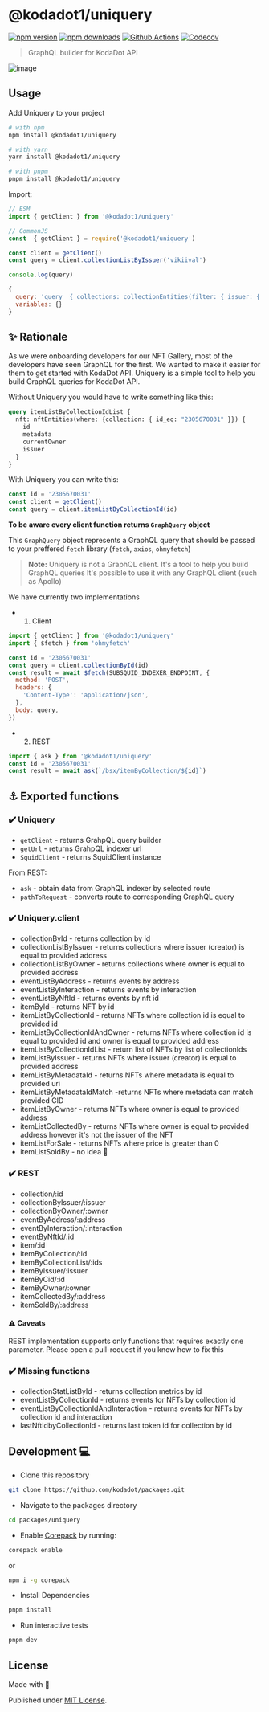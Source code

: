 # @kodadot1/uniquery

[![npm version][npm-version-src]][npm-version-href]
[![npm downloads][npm-downloads-src]][npm-downloads-href]
[![Github Actions][github-actions-src]][github-actions-href]
[![Codecov][codecov-src]][codecov-href]

> GraphQL builder for KodaDot API

![image](https://user-images.githubusercontent.com/5887929/217076647-3edd6aef-5b18-42e6-9a35-8bd2cf7c1ad6.png)


## Usage

Add Uniquery to your project

```sh
# with npm
npm install @kodadot1/uniquery

# with yarn
yarn install @kodadot1/uniquery

# with pnpm
pnpm install @kodadot1/uniquery
```

Import:

```js
// ESM
import { getClient } from '@kodadot1/uniquery'

// CommonJS
const  { getClient } = require('@kodadot1/uniquery')
```

```js
const client = getClient()
const query = client.collectionListByIssuer('vikiival')

console.log(query)
```

```js
{
  query: 'query  { collections: collectionEntities(filter: { issuer: { equalTo: vikiival } })  { nodes { id, metadata, currentOwner, issuer } } }',
  variables: {}
}
```

## ✨ Rationale
As we were onboarding developers for our NFT Gallery, most of the developers have seen GraphQL for the first. We wanted to make it easier for them to get started with KodaDot API. Uniquery is a simple tool to help you build GraphQL queries for KodaDot API.

Without Uniquery you would have to write something like this:

```graphql
query itemListByCollectionIdList {
  nft: nftEntities(where: {collection: { id_eq: "2305670031" }}) {
    id
    metadata
    currentOwner
    issuer
  }
}
```

With Uniquery you can write this:

```js
const id = '2305670031'
const client = getClient()
const query = client.itemListByCollectionId(id)
```

**To be aware every client function returns `GraphQuery` object**

This `GraphQuery` object represents a GraphQL query that should be passed to your preffered `fetch` library (`fetch`, `axios`, `ohmyfetch`)

> **Note:** Uniquery is not a GraphQL client. It's a tool to help you build GraphQL queries
> It's possible to use it with any GraphQL client (such as Apollo)


We have currently two implementations
- 1. Client

```js
import { getClient } from '@kodadot1/uniquery'
import { $fetch } from 'ohmyfetch'

const id = '2305670031'
const query = client.collectionById(id)
const result = await $fetch(SUBSQUID_INDEXER_ENDPOINT, {
  method: 'POST',
  headers: {
    'Content-Type': 'application/json',
  },
  body: query,
})
```

- 2. REST

```js
import { ask } from '@kodadot1/uniquery'
const id = '2305670031'
const result = await ask(`/bsx/itemByCollection/${id}`)
```


## ⚓️ Exported functions

### ✔️  Uniquery

- `getClient` - returns GrahpQL query builder
- `getUrl` - returns GrahpQL indexer url
- `SquidClient` - returns SquidClient instance

From REST:

- `ask` - obtain data from GraphQL indexer by selected route
- `pathToRequest` - converts route to corresponding GraphQL query


### ✔️  Uniquery.client

- collectionById - returns collection by id
- collectionListByIssuer - returns collections where issuer (creator) is equal to provided address
- collectionListByOwner - returns collections where owner is equal to provided address
- eventListByAddress - returns events by address
- eventListByInteraction - returns events by interaction
- eventListByNftId - returns events by nft id
- itemById - returns NFT by id
- itemListByCollectionId - returns NFTs where collection id is equal to provided id
- itemListByCollectionIdAndOwner - returns NFTs where collection id is equal to provided id and owner is equal to provided address
- itemListByCollectionIdList - return list of NFTs by list of collectionIds
- itemListByIssuer - returns NFTs where issuer (creator) is equal to provided address
- itemListByMetadataId - returns NFTs where metadata is equal to provided uri
- itemListByMetadataIdMatch -returns NFTs where metadata can match provided CID
- itemListByOwner - returns NFTs where owner is equal to provided address
- itemListCollectedBy - returns NFTs where owner is equal to provided address however it's not the issuer of the NFT
- itemListForSale - returns NFTs where price is greater than 0
- itemListSoldBy - no idea :shrug:

### ✔️  REST

- collection/:id
- collectionByIssuer/:issuer
- collectionByOwner/:owner
- eventByAddress/:address
- eventByInteraction/:interaction
- eventByNftId/:id
- item/:id
- itemByCollection/:id
- itemByCollectionList/:ids
- itemByIssuer/:issuer
- itemByCid/:id
- itemByOwner/:owner
- itemCollectedBy/:address
- itemSoldBy/:address

#### ⚠️ Caveats

REST implementation supports only functions that requires exactly one parameter.
Please open a pull-request if you know how to fix this

### ✔️  Missing functions

- collectionStatListById - returns collection metrics by id
- eventListByCollectionId - returns events for NFTs by collection id
- eventListByCollectionIdAndInteraction - returns events for NFTs by collection id and interaction
- lastNftIdbyCollectionId - returns last token id for collection by id

## Development 💻

- Clone this repository
```bash
git clone https://github.com/kodadot/packages.git

```

- Navigate to the packages directory
```bash
cd packages/uniquery
```

- Enable [Corepack](https://github.com/nodejs/corepack) by running:

```bash
corepack enable
```

or

```bash
npm i -g corepack
```

- Install Dependencies
```bash
pnpm install
```
- Run interactive tests

```bash
pnpm dev
```

## License

Made with 💛

Published under [MIT License](./LICENSE).

<!-- Badges -->
[npm-version-src]: https://img.shields.io/npm/v/@kodadot1/uniquery?style=flat-square
[npm-version-href]: https://npmjs.com/package/@kodadot1/uniquery

[npm-downloads-src]: https://img.shields.io/npm/dm/@kodadot1/uniquery?style=flat-square
[npm-downloads-href]: https://npmjs.com/package/@kodadot1/uniquery

[github-actions-src]: https://img.shields.io/github/workflow/status/unjs/@kodadot1/uniquery/ci/main?style=flat-square
[github-actions-href]: https://github.com/unjs/@kodadot1/uniquery/actions?query=workflow%3Aci

[codecov-src]: https://img.shields.io/codecov/c/gh/unjs/@kodadot1/uniquery/main?style=flat-square
[codecov-href]: https://codecov.io/gh/unjs/@kodadot1/uniquery

